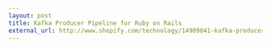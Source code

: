 ```yaml
---
layout: post
title: Kafka Producer Pipeline for Ruby on Rails
external_url: http://www.shopify.com/technology/14909841-kafka-producer-pipeline-for-ruby-on-rails
---
```

